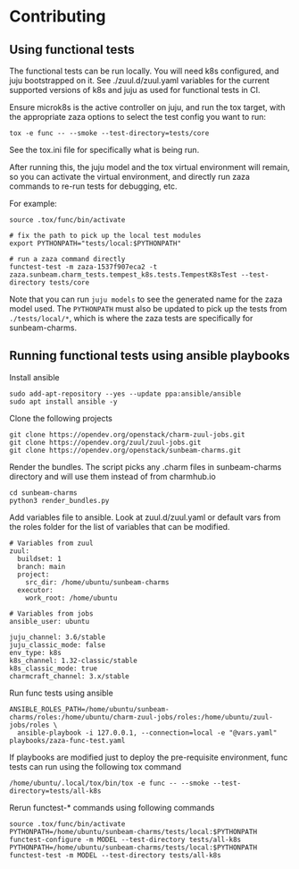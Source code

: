 # Contributing

## Using functional tests

The functional tests can be run locally.
You will need k8s configured, and juju bootstrapped on it.
See ./zuul.d/zuul.yaml variables for the current supported versions
of k8s and juju as used for functional tests in CI.

Ensure microk8s is the active controller on juju,
and run the tox target, with the appropriate zaza options
to select the test config you want to run:

```
tox -e func -- --smoke --test-directory=tests/core
```

See the tox.ini file for specifically what is being run.

After running this, the juju model and the tox virtual environment will remain,
so you can activate the virtual environment,
and directly run zaza commands to re-run tests for debugging, etc.

For example:

```
source .tox/func/bin/activate

# fix the path to pick up the local test modules
export PYTHONPATH="tests/local:$PYTHONPATH"

# run a zaza command directly
functest-test -m zaza-1537f907eca2 -t zaza.sunbeam.charm_tests.tempest_k8s.tests.TempestK8sTest --test-directory tests/core
```

Note that you can run `juju models` to see the generated name for the zaza model used.
The `PYTHONPATH` must also be updated to pick up the tests from `./tests/local/*`,
which is where the zaza tests are specifically for sunbeam-charms.

## Running functional tests using ansible playbooks

Install ansible

```
sudo add-apt-repository --yes --update ppa:ansible/ansible
sudo apt install ansible -y
```

Clone the following projects

```
git clone https://opendev.org/openstack/charm-zuul-jobs.git
git clone https://opendev.org/zuul/zuul-jobs.git
git clone https://opendev.org/openstack/sunbeam-charms.git
```

Render the bundles. The script picks any .charm files in
sunbeam-charms directory and will use them instead of
from charmhub.io

```
cd sunbeam-charms
python3 render_bundles.py
```

Add variables file to ansible. Look at zuul.d/zuul.yaml or default
vars from the roles folder for the list of variables that can be
modified.

```
# Variables from zuul
zuul:
  buildset: 1
  branch: main
  project:
    src_dir: /home/ubuntu/sunbeam-charms
  executor:
    work_root: /home/ubuntu

# Variables from jobs
ansible_user: ubuntu

juju_channel: 3.6/stable
juju_classic_mode: false
env_type: k8s
k8s_channel: 1.32-classic/stable
k8s_classic_mode: true
charmcraft_channel: 3.x/stable
```

Run func tests using ansible

```
ANSIBLE_ROLES_PATH=/home/ubuntu/sunbeam-charms/roles:/home/ubuntu/charm-zuul-jobs/roles:/home/ubuntu/zuul-jobs/roles \
  ansible-playbook -i 127.0.0.1, --connection=local -e "@vars.yaml" playbooks/zaza-func-test.yaml
```

If playbooks are modified just to deploy the pre-requisite environment, func tests can run using
the following tox command

```
/home/ubuntu/.local/tox/bin/tox -e func -- --smoke --test-directory=tests/all-k8s
```

Rerun functest-* commands using following commands

```
source .tox/func/bin/activate
PYTHONPATH=/home/ubuntu/sunbeam-charms/tests/local:$PYTHONPATH functest-configure -m MODEL --test-directory tests/all-k8s
PYTHONPATH=/home/ubuntu/sunbeam-charms/tests/local:$PYTHONPATH functest-test -m MODEL --test-directory tests/all-k8s
```

